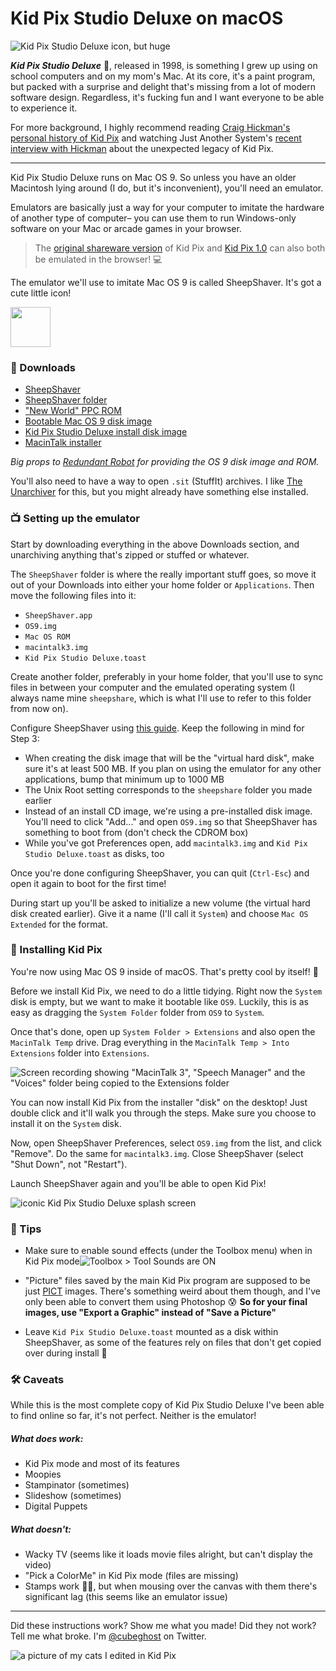 
# Kid Pix Studio Deluxe on macOS

![Kid Pix Studio Deluxe icon, but huge](https://68.media.tumblr.com/79f603fc324037576536df6619de9062/tumblr_inline_mke8bmSf8W1qz4rgp.png)

_**Kid Pix Studio Deluxe**_ 🎨, released in 1998, is something I grew up using on school computers and on my mom's Mac. At its core, it's a paint program, but packed with a surprise and delight that's missing from a lot of modern software design. Regardless, it's fucking fun and I want everyone to be able to experience it. 

For more background, I highly recommend reading [Craig Hickman's personal history of Kid Pix](http://red-green-blue.com/kid-pix-the-early-years/) and watching Just Another System's [recent interview with Hickman](https://www.youtube.com/watch?v=csalhuSixQU) about the unexpected legacy of Kid Pix.

---

Kid Pix Studio Deluxe runs on Mac OS 9. So unless you have an older Macintosh lying around (I do, but it's inconvenient), you'll need an emulator. 

Emulators are basically just a way for your computer to imitate the hardware of another type of computer– you can use them to run Windows-only software on your Mac or arcade games in your browser. 

> The [original shareware version](https://jamesfriend.com.au/pce-js/) of Kid Pix and [Kid Pix 1.0](https://archive.org/details/KID_PIX_DOS) can also both be emulated in the browser! 💻

The emulator we'll use to imitate Mac OS 9 is called SheepShaver. It's got a cute little icon! 

<img src="https://www.macupdate.com/images/icons256/20615.png" height="64" width="64" />

### 💾 Downloads
- [SheepShaver](http://ronaldpr.home.xs4all.nl/sheepshaverforum/SheepShaver_2.5_20190504.zip)
- [SheepShaver folder](http://ronaldpr.home.xs4all.nl/sheepshaverforum/SheepShaver_folder.zip)
- ["New World" PPC ROM](http://www.redundantrobot.com/sheepshaver_files/roms/newworld86.rom.zip)
- [Bootable Mac OS 9 disk image](http://www.redundantrobot.com/sheepshaver_files/disk_images/OS9.img)
- [Kid Pix Studio Deluxe install disk image](https://www.myabandonware.com/media/files/games/k/kid-pix-studio-deluxe_mac_03tz.zip)
- [MacinTalk installer](https://www.macintoshrepository.org/2590-macintalk#d4277)

*Big props to [Redundant Robot](http://www.redundantrobot.com/#/sheepshaver) for providing the OS 9 disk image and ROM.*

You'll also need to have a way to open `.sit` (StuffIt) archives. I like [The Unarchiver](https://theunarchiver.com/) for this, but you might already have something else installed.

### 📺 Setting up the emulator

Start by downloading everything in the above Downloads section, and unarchiving anything that's zipped or stuffed or whatever. 

The `SheepShaver` folder is where the really important stuff goes, so move it out of your Downloads into either your home folder or `Applications`. Then move the following files into it:

- `SheepShaver.app`
- `OS9.img`
- `Mac OS ROM`
- `macintalk3.img`
- `Kid Pix Studio Deluxe.toast`

Create another folder, preferably in your home folder, that you'll use to sync files in between your computer and the emulated operating system (I always name mine `sheepshare`, which is what I'll use to refer to this folder from now on).

Configure SheepShaver using [this guide](http://www.emaculation.com/doku.php/sheepshaver_mac_os_x_setup#configuring_sheepshaver). Keep the following in mind for Step 3:

- When creating the disk image that will be the "virtual hard disk", make sure it's at least 500 MB. If you plan on using the emulator for any other applications, bump that minimum up to 1000 MB
- The Unix Root setting corresponds to the `sheepshare` folder you made earlier
- Instead of an install CD image, we're using a pre-installed disk image. You'll need to click "Add..." and open `OS9.img` so that SheepShaver has something to boot from (don't check the CDROM box)
- While you've got Preferences open, add `macintalk3.img` and `Kid Pix Studio Deluxe.toast` as disks, too

Once you're done configuring SheepShaver, you can quit (`Ctrl-Esc`) and open it again to boot for the first time!

During start up you'll be asked to initialize a new volume (the virtual hard disk created earlier). Give it a name (I'll call it `System`) and choose `Mac OS Extended` for the format.

### 📀 Installing Kid Pix 

You're now using Mac OS 9 inside of macOS. That's pretty cool by itself! 🎉

Before we install Kid Pix, we need to do a little tidying. Right now the `System` disk is empty, but we want to make it bootable like `OS9`. Luckily, this is as easy as dragging the `System Folder` folder from `OS9` to `System`. 

Once that's done, open up `System Folder > Extensions` and also open the `MacinTalk Temp` drive. Drag everything in the `MacinTalk Temp > Into Extensions` folder into `Extensions`.

![Screen recording showing "MacinTalk 3", "Speech Manager" and the "Voices" folder being copied to the Extensions folder](https://i.imgur.com/T3ozAQv.gif)

You can now install Kid Pix from the installer "disk" on the desktop! Just double click and it'll walk you through the steps. Make sure you choose to install it on the `System` disk. 

Now, open SheepShaver Preferences, select `OS9.img` from the list, and click "Remove". Do the same for `macintalk3.img`. Close SheepShaver (select "Shut Down", not "Restart").

Launch SheepShaver again and you'll be able to open Kid Pix!

![iconic Kid Pix Studio Deluxe splash screen](https://i.imgur.com/lRUDx9L.png)

### 🎷 Tips 
- Make sure to enable sound effects (under the Toolbox menu) when in Kid Pix mode![Toolbox > Tool Sounds are ON](https://i.imgur.com/qSua7v4.png)

- "Picture" files saved by the main Kid Pix program are supposed to be just [PICT](http://fileformats.archiveteam.org/wiki/PICT) images. There's something weird about them though, and I've only been able to convert them using Photoshop 😰 **So for your final images, use "Export a Graphic" instead of "Save a Picture"**  

- Leave `Kid Pix Studio Deluxe.toast` mounted as a disk within SheepShaver, as some of the features rely on files that don't get copied over during install 🤔


### 🛠 Caveats 

While this is the most complete copy of Kid Pix Studio Deluxe I've been able to find online so far, it's not perfect. Neither is the emulator! 

##### What does work:
- Kid Pix mode and most of its features
- Moopies
- Stampinator (sometimes)
- Slideshow (sometimes)
- Digital Puppets

##### What doesn't:
- Wacky TV (seems like it loads movie files alright, but can't display the video)
- "Pick a ColorMe" in Kid Pix mode (files are missing)
- Stamps work 🙏🏻, but when mousing over the canvas with them there's significant lag (this seems like an emulator issue)

---

Did these instructions work? Show me what you made! Did they not work? Tell me what broke. I'm [@cubeghost](https://twitter.com/cubeghost) on Twitter.

![a picture of my cats I edited in Kid Pix](https://66.media.tumblr.com/a2f99f4e71cbe4fe2972d79012e62360/tumblr_paftzieg6l1qazbamo1_1280.gif)
